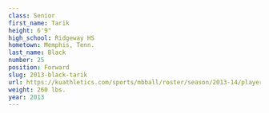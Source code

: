 ```yaml
---
class: Senior
first_name: Tarik
height: 6'9"
high_school: Ridgeway HS
hometown: Memphis, Tenn.
last_name: Black
number: 25
position: Forward
slug: 2013-black-tarik
url: https://kuathletics.com/sports/mbball/roster/season/2013-14/player/tarik-black/
weight: 260 lbs.
year: 2013
---
```

